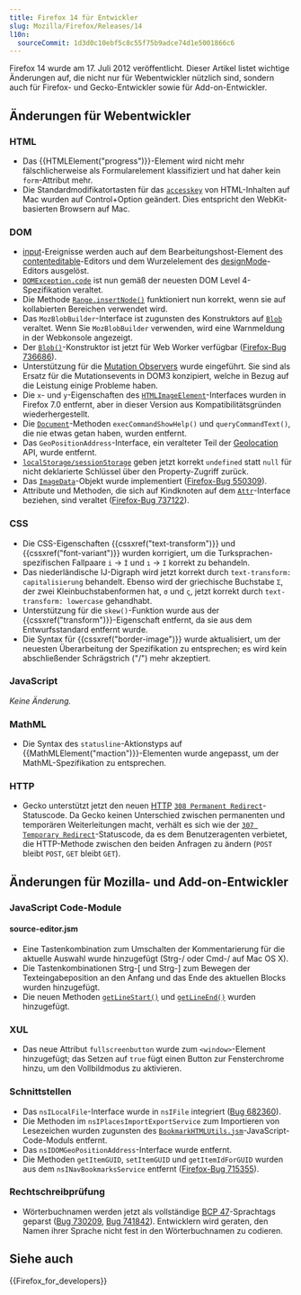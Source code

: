 ```yaml
---
title: Firefox 14 für Entwickler
slug: Mozilla/Firefox/Releases/14
l10n:
  sourceCommit: 1d3d0c10ebf5c8c55f75b9adce74d1e5001866c6
---
```


Firefox 14 wurde am 17. Juli 2012 veröffentlicht. Dieser Artikel listet wichtige Änderungen auf, die nicht nur für Webentwickler nützlich sind, sondern auch für Firefox- und Gecko-Entwickler sowie für Add-on-Entwickler.

## Änderungen für Webentwickler

### HTML

- Das {{HTMLElement("progress")}}-Element wird nicht mehr fälschlicherweise als Formularelement klassifiziert und hat daher kein `form`-Attribut mehr.
- Die Standardmodifikatortasten für das [`accesskey`](/de/docs/Web/HTML/Reference/Global_attributes) von HTML-Inhalten auf Mac wurden auf Control+Option geändert. Dies entspricht den WebKit-basierten Browsern auf Mac.

### DOM

- [input](/de/docs/Web/API/Element/input_event)-Ereignisse werden auch auf dem Bearbeitungshost-Element des [contenteditable](/de/docs/Web/API/HTMLElement/contentEditable)-Editors und dem Wurzelelement des [designMode](/de/docs/Web/API/Document/designMode)-Editors ausgelöst.
- [`DOMException.code`](/de/docs/Web/API/DOMException) ist nun gemäß der neuesten DOM Level 4-Spezifikation veraltet.
- Die Methode [`Range.insertNode()`](/de/docs/Web/API/Range/insertNode) funktioniert nun korrekt, wenn sie auf kollabierten Bereichen verwendet wird.
- Das `MozBlobBuilder`-Interface ist zugunsten des Konstruktors auf [`Blob`](/de/docs/Web/API/Blob) veraltet. Wenn Sie `MozBlobBuilder` verwenden, wird eine Warnmeldung in der Webkonsole angezeigt.
- Der [`Blob()`](/de/docs/Web/API/Blob/Blob)-Konstruktor ist jetzt für Web Worker verfügbar ([Firefox-Bug 736686](https://bugzil.la/736686)).
- Unterstützung für die [Mutation Observers](/de/docs/Web/API/MutationObserver) wurde eingeführt. Sie sind als Ersatz für die Mutationsevents in DOM3 konzipiert, welche in Bezug auf die Leistung einige Probleme haben.
- Die `x`- und `y`-Eigenschaften des [`HTMLImageElement`](/de/docs/Web/API/HTMLImageElement)-Interfaces wurden in Firefox 7.0 entfernt, aber in dieser Version aus Kompatibilitätsgründen wiederhergestellt.
- Die [`Document`](/de/docs/Web/API/Document)-Methoden `execCommandShowHelp()` und `queryCommandText()`, die nie etwas getan haben, wurden entfernt.
- Das `GeoPositionAddress`-Interface, ein veralteter Teil der [Geolocation](/de/docs/Web/API/Geolocation_API) API, wurde entfernt.
- [`localStorage/sessionStorage`](/de/docs/Web/API/Storage) geben jetzt korrekt `undefined` statt `null` für nicht deklarierte Schlüssel über den Property-Zugriff zurück.
- Das [`ImageData`](/de/docs/Web/API/ImageData)-Objekt wurde implementiert ([Firefox-Bug 550309](https://bugzil.la/550309)).
- Attribute und Methoden, die sich auf Kindknoten auf dem [`Attr`](/de/docs/Web/API/Attr)-Interface beziehen, sind veraltet ([Firefox-Bug 737122](https://bugzil.la/737122)).

### CSS

- Die CSS-Eigenschaften {{cssxref("text-transform")}} und {{cssxref("font-variant")}} wurden korrigiert, um die Turksprachen-spezifischen Fallpaare `i` → `İ` und `ı` → `I` korrekt zu behandeln.
- Das niederländische IJ-Digraph wird jetzt korrekt durch `text-transform: capitalisierung` behandelt. Ebenso wird der griechische Buchstabe `Σ`, der zwei Kleinbuchstabenformen hat, `σ` und `ς`, jetzt korrekt durch `text-transform: lowercase` gehandhabt.
- Unterstützung für die `skew()`-Funktion wurde aus der {{cssxref("transform")}}-Eigenschaft entfernt, da sie aus dem Entwurfsstandard entfernt wurde.
- Die Syntax für {{cssxref("border-image")}} wurde aktualisiert, um der neuesten Überarbeitung der Spezifikation zu entsprechen; es wird kein abschließender Schrägstrich ("/") mehr akzeptiert.

### JavaScript

_Keine Änderung._

### MathML

- Die Syntax des `statusline`-Aktionstyps auf {{MathMLElement("maction")}}-Elementen wurde angepasst, um der MathML-Spezifikation zu entsprechen.

### HTTP

- Gecko unterstützt jetzt den neuen [HTTP](/de/docs/Web/HTTP) [`308 Permanent Redirect`](/de/docs/Web/HTTP/Reference/Status#308)-Statuscode. Da Gecko keinen Unterschied zwischen permanenten und temporären Weiterleitungen macht, verhält es sich wie der [`307 Temporary Redirect`](/de/docs/Web/HTTP/Reference/Status#307)-Statuscode, da es dem Benutzeragenten verbietet, die HTTP-Methode zwischen den beiden Anfragen zu ändern (`POST` bleibt `POST`, `GET` bleibt `GET`).

## Änderungen für Mozilla- und Add-on-Entwickler

### JavaScript Code-Module

#### source-editor.jsm

- Eine Tastenkombination zum Umschalten der Kommentarierung für die aktuelle Auswahl wurde hinzugefügt (Strg-/ oder Cmd-/ auf Mac OS X).
- Die Tastenkombinationen Strg-\[ und Strg-] zum Bewegen der Texteingabeposition an den Anfang und das Ende des aktuellen Blocks wurden hinzugefügt.
- Die neuen Methoden [`getLineStart()`](/de/docs/JavaScript_code_modules/source-editor.jsm#getLineStart%28%29) und [`getLineEnd()`](/de/docs/JavaScript_code_modules/source-editor.jsm#getLineEnd%28%29) wurden hinzugefügt.

### XUL

- Das neue Attribut `fullscreenbutton` wurde zum `<window>`-Element hinzugefügt; das Setzen auf `true` fügt einen Button zur Fensterchrome hinzu, um den Vollbildmodus zu aktivieren.

### Schnittstellen

- Das `nsILocalFile`-Interface wurde in `nsIFile` integriert ([Bug 682360](https://bugzil.la/682360)).
- Die Methoden im `nsIPlacesImportExportService` zum Importieren von Lesezeichen wurden zugunsten des [`BookmarkHTMLUtils.jsm`](/de/docs/JavaScript_code_modules/BookmarkHTMLUtils.jsm)-JavaScript-Code-Moduls entfernt.
- Das `nsIDOMGeoPositionAddress`-Interface wurde entfernt.
- Die Methoden `getItemGUID`, `setItemGUID` und `getItemIdForGUID` wurden aus dem `nsINavBookmarksService` entfernt ([Firefox-Bug 715355](https://bugzil.la/715355)).

### Rechtschreibprüfung

- Wörterbuchnamen werden jetzt als vollständige [BCP 47](https://www.rfc-editor.org/info/bcp47)-Sprachtags geparst ([Bug 730209](https://bugzil.la/730209), [Bug 741842](https://bugzil.la/741842)). Entwicklern wird geraten, den Namen ihrer Sprache nicht fest in den Wörterbuchnamen zu codieren.

## Siehe auch

{{Firefox_for_developers}}
